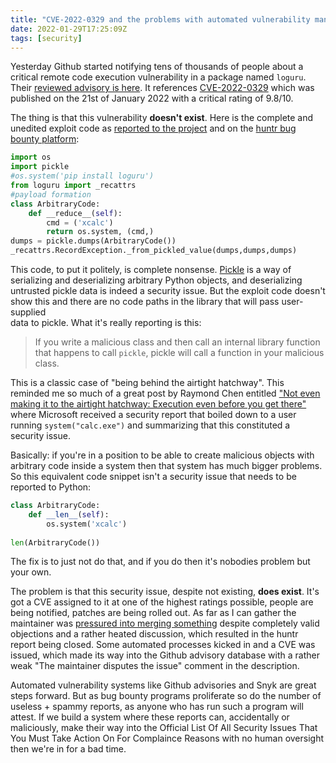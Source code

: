 ```yaml
---
title: "CVE-2022-0329 and the problems with automated vulnerability management"
date: 2022-01-29T17:25:09Z
tags: [security]
---
```


Yesterday Github started notifying tens of thousands of people about a critical remote code execution vulnerability 
in a package named `loguru`. Their [reviewed advisory is here](https://github.com/advisories/GHSA-cvp7-c586-cmf4). 
It references [CVE-2022-0329](https://nvd.nist.gov/vuln/detail/CVE-2022-0329) which was published on the 21st of 
January 2022 with a critical rating of 9.8/10.

The thing is that this vulnerability **doesn't exist**. Here is the complete and unedited exploit code as 
[reported to the project](https://github.com/418sec/huntr/pull/1592) and on the 
[huntr bug bounty platform](https://huntr.dev/bounties/1-pypi-loguru/):

```python
import os
import pickle
#os.system('pip install loguru')
from loguru import _recattrs
#payload formation
class ArbitraryCode:
    def __reduce__(self):
        cmd = ('xcalc')
        return os.system, (cmd,)
dumps = pickle.dumps(ArbitraryCode())
_recattrs.RecordException._from_pickled_value(dumps,dumps,dumps)
```

This code, to put it politely, is complete nonsense. [Pickle](https://docs.python.org/3/library/pickle.html) is a way 
of serializing and deserializing arbitrary Python objects, and deserializing untrusted pickle data is indeed a security 
issue. But the exploit code doesn't show this and there are no code paths in the library that will pass user-supplied  
data to pickle. What it's really reporting is this:

> If you write a malicious class and then call an internal library function that happens to call `pickle`, pickle will 
> call a function in your malicious class.

This is a classic case of "being behind the airtight hatchway". This reminded me so much of a great post by Raymond Chen 
entitled ["Not even making it to the airtight hatchway: Execution even before you get there"](https://devblogs.microsoft.com/oldnewthing/20111215-00/?p=8883) 
where Microsoft received a security report that boiled down to a user running `system("calc.exe")` and summarizing that 
this constituted a security issue. 

Basically: if you're in a position to be able to create malicious objects with arbitrary code inside a system 
then that system has much bigger problems. So this equivalent code snippet isn't a security issue that needs to be
reported to Python:

```python
class ArbitraryCode:
    def __len__(self):
        os.system('xcalc')
        
len(ArbitraryCode())
```

The fix is to just not do that, and if you do then it's nobodies problem but your own.

The problem is that this security issue, despite not existing, **does exist**. It's got a CVE assigned to it at one of the 
highest ratings possible, people are being notified, patches are being rolled out. As far as I can gather the maintainer 
was [pressured into merging something](https://github.com/Delgan/loguru/issues/563) despite completely valid objections 
and a rather heated discussion, which resulted in the huntr report being closed. Some automated processes kicked in and
a CVE was issued, which made its way into the Github advisory database with a rather weak "The maintainer disputes the 
issue" comment in the description.

Automated vulnerability systems like Github advisories and Snyk are great steps forward. But as bug bounty programs 
proliferate so do the number of useless + spammy reports, as anyone who has run such a program will attest. If we build 
a system where these reports can, accidentally or maliciously, make their way into the Official List Of All Security 
Issues That You Must Take Action On For Complaince Reasons with no human oversight then we're in for a bad time.
